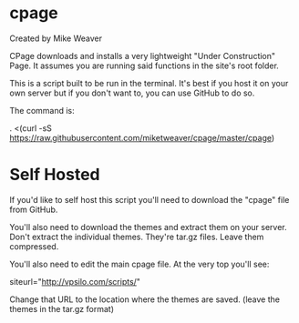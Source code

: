 cpage
=====
Created by Mike Weaver

CPage downloads and installs a very lightweight "Under Construction" Page.
It assumes you are running said functions in the site's root folder. 

This is a script built to be run in the terminal. It's best if you host it on your own server but if you don't want to, you can use GitHub to do so.

The command is:

. <(curl -sS https://raw.githubusercontent.com/miketweaver/cpage/master/cpage)

Self Hosted 
========

If you'd like to self host this script you'll need to download the "cpage" file from GitHub.

You'll also need to download the themes and extract them on your server. Don't extract the individual themes. They're tar.gz files. Leave them compressed.

You'll also need to edit the main cpage file.
At the very top you'll see:

siteurl="http://vpsilo.com/scripts/"

Change that URL to the location where the themes are saved. (leave the themes in the tar.gz format)